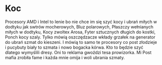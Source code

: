 # Koc
Procesory AMD i Intel to lenie bo nie chce im się szyć kocy i ubrań miłych w dodtyku jak swtrów mocherowych, Bluz polarowych, Płaszczy wełnianych miłych w dodtyku, Kocy zwoltex Arosa, Fyter sztucznych długich do kostki, Ponch kocy szaly. Tylko mówią oszczędzacze wkłady grzałek na generator do ubrań szmat do kieszeni. I mówią to samo te procesory co post złodzieje i pucybuty biały to szmata i nowo bogacka kórwa. Kto to będzie szyć dlatego wymyślili dresy. 
Oni to reklama gwoździ tesa prowizorka. 
Mi Post mafia zrobiła fame i każda mnie omija i woli ubrania szmaty. 
